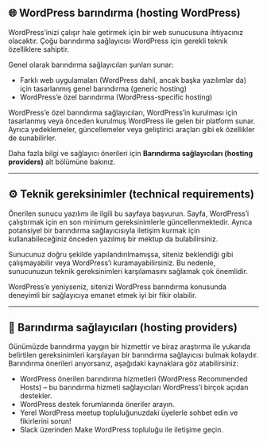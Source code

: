 ## 🌐 WordPress barındırma (hosting WordPress)

WordPress’inizi çalışır hale getirmek için bir web sunucusuna ihtiyacınız olacaktır. Çoğu barındırma sağlayıcısı WordPress için gerekli teknik özelliklere sahiptir.

Genel olarak barındırma sağlayıcıları şunları sunar:

* Farklı web uygulamaları (WordPress dahil, ancak başka yazılımlar da) için tasarlanmış genel barındırma (generic hosting)
* WordPress’e özel barındırma (WordPress-specific hosting)

WordPress’e özel barındırma sağlayıcıları, WordPress’in kurulması için tasarlanmış veya önceden kurulmuş WordPress ile gelen bir platform sunar. Ayrıca yedeklemeler, güncellemeler veya geliştirici araçları gibi ek özellikler de sunabilirler.

Daha fazla bilgi ve sağlayıcı önerileri için **Barındırma sağlayıcıları (hosting providers)** alt bölümüne bakınız.

---

## ⚙️ Teknik gereksinimler (technical requirements)

Önerilen sunucu yazılımı ile ilgili bu sayfaya başvurun. Sayfa, WordPress’i çalıştırmak için en son minimum gereksinimlerle güncellenmektedir. Ayrıca potansiyel bir barındırma sağlayıcısıyla iletişim kurmak için kullanabileceğiniz önceden yazılmış bir mektup da bulabilirsiniz.

Sunucunuz doğru şekilde yapılandırılmamışsa, siteniz beklendiği gibi çalışmayabilir veya WordPress’i kuramayabilirsiniz. Bu nedenle, sunucunuzun teknik gereksinimleri karşılamasını sağlamak çok önemlidir.

WordPress’e yeniyseniz, sitenizi WordPress barındırma konusunda deneyimli bir sağlayıcıya emanet etmek iyi bir fikir olabilir.

---

## 🏢 Barındırma sağlayıcıları (hosting providers)

Günümüzde barındırma yaygın bir hizmettir ve biraz araştırma ile yukarıda belirtilen gereksinimleri karşılayan bir barındırma sağlayıcısı bulmak kolaydır. Barındırma önerileri arıyorsanız, aşağıdaki kaynaklara göz atabilirsiniz:

* WordPress önerilen barındırma hizmetleri (WordPress Recommended Hosts) – bu barındırma hizmeti sağlayıcıları WordPress’i birçok açıdan destekler.
* WordPress destek forumlarında öneriler arayın.
* Yerel WordPress meetup topluluğunuzdaki üyelerle sohbet edin ve fikirlerini sorun!
* Slack üzerinden Make WordPress topluluğu ile iletişime geçin.
